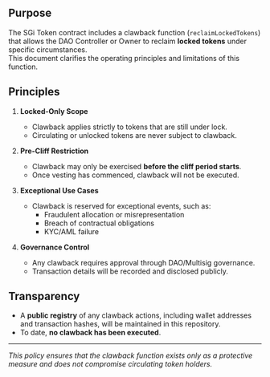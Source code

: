## Purpose
The SGi Token contract includes a clawback function (`reclaimLockedTokens`) that allows the DAO Controller or Owner to reclaim **locked tokens** under specific circumstances.  
This document clarifies the operating principles and limitations of this function.

## Principles
1. **Locked-Only Scope**  
   - Clawback applies strictly to tokens that are still under lock.  
   - Circulating or unlocked tokens are never subject to clawback.

2. **Pre-Cliff Restriction**  
   - Clawback may only be exercised **before the cliff period starts**.  
   - Once vesting has commenced, clawback will not be executed.

3. **Exceptional Use Cases**  
   - Clawback is reserved for exceptional events, such as:  
     - Fraudulent allocation or misrepresentation  
     - Breach of contractual obligations  
     - KYC/AML failure

4. **Governance Control**  
   - Any clawback requires approval through DAO/Multisig governance.  
   - Transaction details will be recorded and disclosed publicly.

## Transparency
- A **public registry** of any clawback actions, including wallet addresses and transaction hashes, will be maintained in this repository.  
- To date, **no clawback has been executed**.

---

*This policy ensures that the clawback function exists only as a protective measure and does not compromise circulating token holders.*
